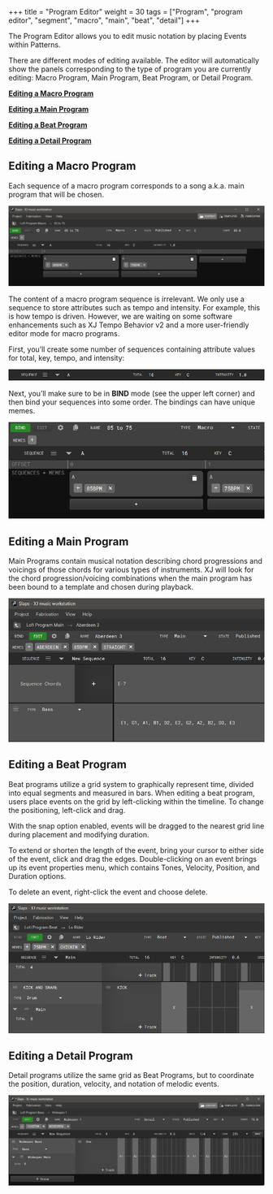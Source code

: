 +++
title = "Program Editor"
weight = 30
tags = ["Program", "program editor", "segment", "macro", "main", "beat", "detail"]
+++

The Program Editor allows you to edit music notation by placing Events within Patterns.

There are different modes of editing available. The editor will automatically show the panels corresponding to the type of program you are currently editing: Macro Program, Main Program, Beat Program, or Detail Program.

[**Editing a Macro Program**](#editing-a-macro-program)

[**Editing a Main Program**](#editing-a-main-program)

[**Editing a Beat Program**](#editing-a-beat-program)

[**Editing a Detail Program**](#editing-a-detail-program)


## Editing a Macro Program

Each sequence of a macro program corresponds to a song a.k.a. main program that will be chosen.

![Editing Macro Program](editing-macro-program.png)

The content of a macro program sequence is irrelevant. We only use a sequence to store attributes such as tempo and intensity. For example, this is how tempo is driven. However, we are waiting on some software enhancements such as XJ Tempo Behavior v2 and a more user-friendly editor mode for macro programs.

First, you’ll create some number of sequences containing attribute values for total, key, tempo, and intensity:

![Sequence Bar](editing-macro-2-sequence-bar.png)

Next, you’ll make sure to be in **BIND** mode (see the upper left corner) and then bind your sequences into some order. The bindings can have unique memes.

![Bind Mode](editing-macro-3-bind-mode.png)


## Editing a Main Program

Main Programs contain musical notation describing chord progressions and voicings of those chords for various types of instruments. XJ will look for the chord progression/voicing combinations when the main program has been bound to a template and chosen during playback.

![Editing a Main Program](editing-main-program.png)


## Editing a Beat Program

Beat programs utilize a grid system to graphically represent time, divided into equal segments and measured in bars. When editing a beat program, users place events on the grid by left-clicking within the timeline. To change the positioning, left-click and drag.

With the snap option enabled, events will be dragged to the nearest grid line during placement and modifying duration.

To extend or shorten the length of the event, bring your cursor to either side of the event, click and drag the edges. Double-clicking on an event brings up its event properties menu, which contains Tones, Velocity, Position, and Duration options.

To delete an event, right-click the event and choose delete.

![Editing a Beat Program](editing-beat-program.png)


## Editing a Detail Program

Detail programs utilize the same grid as Beat Programs, but to coordinate the position, duration, velocity, and notation of melodic events.

![Editing a Detail Program](editing-detail-program.png)
